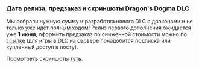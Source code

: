 ### Дата релиза, предзаказ и скриншоты Dragon's Dogma DLC

Мы собрали нужную сумму и разработка нового DLC с драконами и не только уже идёт полным ходом! Релиз первого дополнения ожидается уже **1 июня**, оформить предзаказ по сниженной стоимости можно по [ссылке](https://boosty.to/oxfortpack/posts/e45fd9fc-7e81-4d39-87fe-514f7e9e9a42) (для игры в DLC на сервере понадобится подписка или купленный доступ к посту).

Посмотреть скриншоты [туть](https://boosty.to/oxfortpack/posts/e69a92b6-9d78-48af-9b6d-323235f986cf).